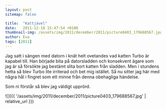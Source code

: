```yaml
---
layout: post
sitemap: false

title:  "Kattjävel"
date:   2011-12-18 15:47:54 +0100
thumbnail-img: /assets/img/2011/december/2011/picture0403_179688567.jpg
author: Eva
tags: [2011]
---
```


Jag satt i sängen med datorn i knät helt ovetandes vad katten Turbo är kapabel till. Han började bita på datorsladden och konsekvent ägare som jag är så försökte jag bestämt slita bort katten från sladden. Men i stundens hetta så blev Turbo lite irriterad och bet mig istället. Så nu sitter jag här med några hål i fingret som ett minne från denna obehagliga händelse. 

Som ni förstår så blev jag väldigt upprörd.

![]({{ '/assets/img/2011/december/2011/picture0403_179688567.jpg'  | relative_url }})

